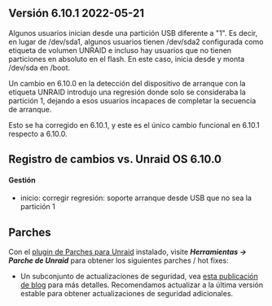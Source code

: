 ## Versión 6.10.1 2022-05-21

Algunos usuarios inician desde una partición USB diferente a "1". Es decir, en lugar de /dev/sda1, algunos usuarios tienen /dev/sda2 configurada como etiqueta de volumen UNRAID e incluso hay usuarios que no tienen particiones en absoluto en el flash. En este caso, inicia desde y monta /dev/sda en /boot.

Un cambio en 6.10.0 en la detección del dispositivo de arranque con la etiqueta UNRAID introdujo una regresión donde solo se consideraba la partición 1, dejando a esos usuarios incapaces de completar la secuencia de arranque.

Esto se ha corregido en 6.10.1, y este es el único cambio funcional en 6.10.1 respecto a 6.10.0.

## Registro de cambios vs. Unraid OS 6.10.0

#### Gestión

- inicio: corregir regresión: soporte arranque desde USB que no sea la partición 1

## Parches

Con el [plugin de Parches para Unraid](https://forums.unraid.net/topic/185560-unraid-patch-plugin/) instalado, visite ***Herramientas → Parche de Unraid*** para obtener los siguientes parches / hot fixes:

- Un subconjunto de actualizaciones de seguridad, vea [esta publicación de blog](https://unraid.net/blog/cvd) para más detalles. Recomendamos actualizar a la última versión estable para obtener actualizaciones de seguridad adicionales.
